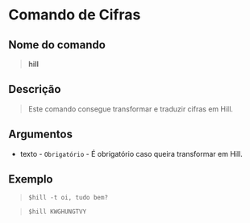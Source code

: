 # Comando de Cifras

## Nome do comando
> **hill**

## Descrição
> Este comando consegue transformar e traduzir cifras em Hill.

## Argumentos
- texto - `Obrigatório` - É obrigatório caso queira transformar em Hill.

## Exemplo
> `$hill -t oi, tudo bem?`

> `$hill KWGHUNGTVY`